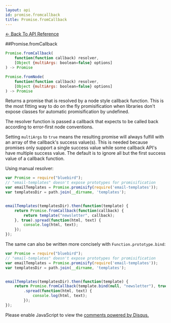```yaml
---
layout: api
id: promise.fromcallback
title: Promise.fromCallback
---
```



[← Back To API Reference](/docs/api-reference.html)
<div class="api-code-section"><markdown>
##Promise.fromCallback

```js
Promise.fromCallback(
    function(function callback) resolver,
    [Object {multiArgs: boolean=false} options]
) -> Promise
```
```js
Promise.fromNode(
    function(function callback) resolver,
    [Object {multiArgs: boolean=false} options]
) -> Promise
```

Returns a promise that is resolved by a node style callback function. This is the most fitting way to do on the fly promisification when libraries don't expose classes for automatic promisification by undefined.

The resolver function is passed a callback that expects to be called back according to error-first node conventions.

Setting `multiArgs` to `true` means the resulting promise will always fulfill with an array of the callback's success value(s). This is needed because promises only support a single success value while
some callback API's have multiple success value. The default is to ignore all but the first success value of a callback function.

Using manual resolver:

```js
var Promise = require("bluebird");
// "email-templates" doesn't expose prototypes for promisification
var emailTemplates = Promise.promisify(require('email-templates'));
var templatesDir = path.join(__dirname, 'templates');


emailTemplates(templatesDir).then(function(template) {
    return Promise.fromCallback(function(callback) {
        return template("newsletter", callback);
    }, true).spread(function(html, text) {
        console.log(html, text);
    });
});
```

The same can also be written more concisely with `Function.prototype.bind`:

```js
var Promise = require("bluebird");
// "email-templates" doesn't expose prototypes for promisification
var emailTemplates = Promise.promisify(require('email-templates'));
var templatesDir = path.join(__dirname, 'templates');


emailTemplates(templatesDir).then(function(template) {
    return Promise.fromCallback(template.bind(null, "newsletter"), true)
        .spread(function(html, text) {
            console.log(html, text);
        });
});
```
</markdown></div>

<div id="disqus_thread"></div>
<script type="text/javascript">
    var disqus_title = "Promise.fromCallback";
    var disqus_shortname = "bluebirdjs";
    var disqus_identifier = "disqus-id-promise.fromcallback";
    
    (function() {
        var dsq = document.createElement("script"); dsq.type = "text/javascript"; dsq.async = true;
        dsq.src = "//" + disqus_shortname + ".disqus.com/embed.js";
        (document.getElementsByTagName("head")[0] || document.getElementsByTagName("body")[0]).appendChild(dsq);
    })();
</script>
<noscript>Please enable JavaScript to view the <a href="https://disqus.com/?ref_noscript" rel="nofollow">comments powered by Disqus.</a></noscript>